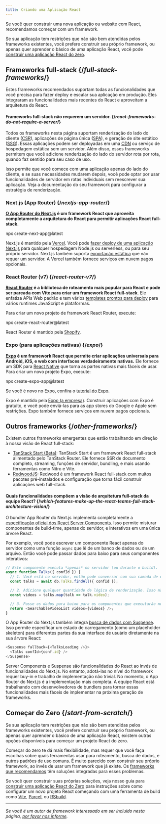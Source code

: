 ```yaml
---
title: Criando uma Aplicação React
---
```


<Intro>

Se você quer construir uma nova aplicação ou website com React, recomendamos começar com um framework.

</Intro>

Se sua aplicação tem restrições que não são bem atendidas pelos frameworks existentes, você prefere construir seu próprio framework, ou apenas quer aprender o básico de uma aplicação React, você pode [construir uma aplicação React do zero](/learn/build-a-react-app-from-scratch).

## Frameworks full-stack {/*full-stack-frameworks*/}

Estes frameworks recomendados suportam todas as funcionalidades que você precisa para fazer deploy e escalar sua aplicação em produção. Eles integraram as funcionalidades mais recentes do React e aproveitam a arquitetura do React.

<Note>

#### Frameworks full-stack não requerem um servidor. {/*react-frameworks-do-not-require-a-server*/}

Todos os frameworks nesta página suportam renderização do lado do cliente ([CSR](https://developer.mozilla.org/en-US/docs/Glossary/CSR)), aplicações de página única ([SPA](https://developer.mozilla.org/en-US/docs/Glossary/SPA)), e geração de site estático ([SSG](https://developer.mozilla.org/en-US/docs/Glossary/SSG)). Essas aplicações podem ser deployadas em uma [CDN](https://developer.mozilla.org/en-US/docs/Glossary/CDN) ou serviço de hospedagem estática sem um servidor. Além disso, esses frameworks permitem que você adicione renderização do lado do servidor rota por rota, quando faz sentido para seu caso de uso.

Isso permite que você comece com uma aplicação apenas do lado do cliente, e se suas necessidades mudarem depois, você pode optar por usar funcionalidades de servidor em rotas individuais sem reescrever sua aplicação. Veja a documentação do seu framework para configurar a estratégia de renderização.

</Note>

### Next.js (App Router) {/*nextjs-app-router*/}

**[O App Router do Next.js](https://nextjs.org/docs) é um framework React que aproveita completamente a arquitetura do React para permitir aplicações React full-stack.**

<TerminalBlock>
npx create-next-app@latest
</TerminalBlock>

Next.js é mantido pela [Vercel](https://vercel.com/). Você pode [fazer deploy de uma aplicação Next.js](https://nextjs.org/docs/app/building-your-application/deploying) para qualquer hospedagem Node.js ou serverless, ou para seu próprio servidor. Next.js também suporta [exportação estática](https://nextjs.org/docs/app/building-your-application/deploying/static-exports) que não requer um servidor. A Vercel também fornece serviços em nuvem pagos opcionais.



### React Router (v7) {/*react-router-v7*/}

**[React Router](https://reactrouter.com/start/framework/installation) é a biblioteca de roteamento mais popular para React e pode ser pareada com Vite para criar um framework React full-stack**. Ele enfatiza APIs Web padrão e tem vários [templates prontos para deploy](https://github.com/remix-run/react-router-templates) para vários runtimes JavaScript e plataformas.

Para criar um novo projeto de framework React Router, execute:

<TerminalBlock>
npx create-react-router@latest
</TerminalBlock>

React Router é mantido pela [Shopify](https://www.shopify.com).

### Expo (para aplicações nativas) {/*expo*/}

**[Expo](https://expo.dev/) é um framework React que permite criar aplicações universais para Android, iOS, e web com interfaces verdadeiramente nativas.** Ele fornece um SDK para [React Native](https://reactnative.dev/) que torna as partes nativas mais fáceis de usar. Para criar um novo projeto Expo, execute:

<TerminalBlock>
npx create-expo-app@latest
</TerminalBlock>

Se você é novo no Expo, confira o [tutorial do Expo](https://docs.expo.dev/tutorial/introduction/).

Expo é mantido pela [Expo (a empresa)](https://expo.dev/about). Construir aplicações com Expo é gratuito, e você pode enviá-las para as app stores do Google e Apple sem restrições. Expo também fornece serviços em nuvem pagos opcionais.

## Outros frameworks {/*other-frameworks*/}

Existem outros frameworks emergentes que estão trabalhando em direção à nossa visão de React full-stack:

- [TanStack Start (Beta)](https://tanstack.com/): TanStack Start é um framework React full-stack alimentado pelo TanStack Router. Ele fornece SSR de documento completo, streaming, funções de servidor, bundling, e mais usando ferramentas como Nitro e Vite.
- [RedwoodJS](https://redwoodjs.com/): Redwood é um framework React full-stack com muitos pacotes pré-instalados e configuração que torna fácil construir aplicações web full-stack.

<DeepDive>

#### Quais funcionalidades compõem a visão de arquitetura full-stack da equipe React? {/*which-features-make-up-the-react-teams-full-stack-architecture-vision*/}

O bundler App Router do Next.js implementa completamente a [especificação oficial dos React Server Components](https://github.com/reactjs/rfcs/blob/main/text/0188-server-components.md). Isso permite misturar componentes de build-time, apenas do servidor, e interativos em uma única árvore React.

Por exemplo, você pode escrever um componente React apenas do servidor como uma função `async` que lê de um banco de dados ou de um arquivo. Então você pode passar dados para baixo para seus componentes interativos:

```js
// Este componente executa *apenas* no servidor (ou durante o build).
async function Talks({ confId }) {
  // 1. Você está no servidor, então pode conversar com sua camada de dados. Endpoint de API não é necessário.
  const talks = await db.Talks.findAll({ confId });

  // 2. Adicione qualquer quantidade de lógica de renderização. Isso não tornará seu bundle JavaScript maior.
  const videos = talks.map(talk => talk.video);

  // 3. Passe os dados para baixo para os componentes que executarão no navegador.
  return <SearchableVideoList videos={videos} />;
}
```

O App Router do Next.js também integra [busca de dados com Suspense](/blog/2022/03/29/react-v18#suspense-in-data-frameworks). Isso permite especificar um estado de carregamento (como um placeholder skeleton) para diferentes partes da sua interface de usuário diretamente na sua árvore React:

```js
<Suspense fallback={<TalksLoading />}>
  <Talks confId={conf.id} />
</Suspense>
```

Server Components e Suspense são funcionalidades do React ao invés de funcionalidades do Next.js. No entanto, adotá-las no nível do framework requer buy-in e trabalho de implementação não trivial. No momento, o App Router do Next.js é a implementação mais completa. A equipe React está trabalhando com desenvolvedores de bundlers para tornar essas funcionalidades mais fáceis de implementar na próxima geração de frameworks.

</DeepDive>

## Começar do Zero {/*start-from-scratch*/}

Se sua aplicação tem restrições que não são bem atendidas pelos frameworks existentes, você prefere construir seu próprio framework, ou apenas quer aprender o básico de uma aplicação React, existem outras opções disponíveis para começar um projeto React do zero.

Começar do zero te dá mais flexibilidade, mas requer que você faça escolhas sobre quais ferramentas usar para roteamento, busca de dados, e outros padrões de uso comuns. É muito parecido com construir seu próprio framework, ao invés de usar um framework que já existe. Os [frameworks que recomendamos](#full-stack-frameworks) têm soluções integradas para esses problemas.

Se você quer construir suas próprias soluções, veja nosso guia para [construir uma aplicação React do Zero](/learn/build-a-react-app-from-scratch) para instruções sobre como configurar um novo projeto React começando com uma ferramenta de build como [Vite](https://vite.dev/), [Parcel](https://parceljs.org/), ou [RSbuild](https://rsbuild.dev/).

-----

_Se você é um autor de framework interessado em ser incluído nesta página, [por favor nos informe](https://github.com/reactjs/react.dev/issues/new?assignees=&labels=type%3A+framework&projects=&template=3-framework.yml&title=%5BFramework%5D%3A+)._